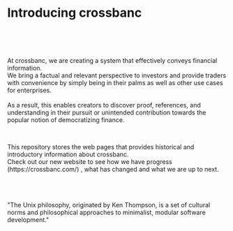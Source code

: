 # Introducing crossbanc
<br />
<br />
<br />

<p>
At crossbanc, we are creating a system that effectively conveys financial information.
<br />
We bring a factual and relevant perspective to investors and provide traders with convenience by simply being in their palms as well as other use cases for enterprises. 
<br /><br />
As a result, this enables creators to discover proof, references, and understanding in their pursuit or unintended contribution towards the popular notion of democratizing finance.
<br />
</p>
<br />
<p>
This repository stores the web pages that provides historical and introductory information about crossbanc. 
<br />
Check out our new website to see how we have progress (https://crossbanc.com/) , what has changed and what we are up to next.
</p>
<br />
<br />
<br />
"The Unix philosophy, originated by Ken Thompson, is a set of cultural norms and philosophical approaches to minimalist, modular software development."
